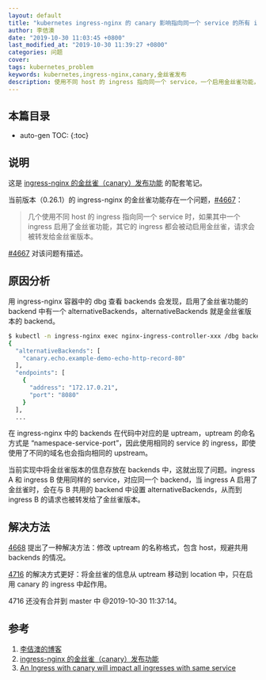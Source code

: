 ```yaml
---
layout: default
title: "kubernetes ingress-nginx 的 canary 影响指向同一个 service 的所有 ingress"
author: 李佶澳
date: "2019-10-30 11:03:45 +0800"
last_modified_at: "2019-10-30 11:39:27 +0800"
categories: 问题
cover: 
tags: kubernetes_problem 
keywords: kubernetes,ingress-nginx,canary,金丝雀发布
description: 使用不同 host 的 ingress 指向同一个 service，一个启用金丝雀功能，全都受影响
---
```


## 本篇目录

* auto-gen TOC:
{:toc}

## 说明

这是 [ingress-nginx 的金丝雀（canary）发布功能][2] 的配套笔记。

当前版本（0.26.1）的 ingress-nginx 的金丝雀功能存在一个问题，[#4667][3]：

>几个使用不同 host 的 ingress 指向同一个 service 时，如果其中一个 ingress 启用了金丝雀功能，其它的 ingress 都会被动启用金丝雀，请求会被转发给金丝雀版本。

[#4667][3] 对该问题有描述。

## 原因分析

用 ingress-nginx 容器中的 dbg 查看 backends 会发现，启用了金丝雀功能的 backend 中有一个 alternativeBackends，alternativeBackends 就是金丝雀版本的 backend。

```sh
$ kubectl -n ingress-nginx exec nginx-ingress-controller-xxx /dbg backends  get canary.echo.example-demo-echo-echo-80
{
  "alternativeBackends": [
    "canary.echo.example-demo-echo-http-record-80"
  ],
  "endpoints": [
    {
      "address": "172.17.0.21",
      "port": "8080"
    }
  ],
  ...
```

在 ingress-nginx 中的 backends 在代码中对应的是 uptream，uptream 的命名方式是 “namespace-service-port”，因此使用相同的 service 的 ingress，即使使用了不同的域名也会指向相同的 upstream。

当前实现中将金丝雀版本的信息存放在 backends 中，这就出现了问题。ingress A 和 ingress B 使用同样的 service，对应同一个 backend，当 ingress A 启用了金丝雀时，会在与 B 共用的  backend 中设置 alternativeBackends，从而到 ingress B 的请求也被转发给了金丝雀版本。

## 解决方法

[4668](https://github.com/kubernetes/ingress-nginx/pull/4668) 提出了一种解决方法：修改 uptream 的名称格式，包含 host，规避共用 backends 的情况。

[4716](https://github.com/kubernetes/ingress-nginx/pull/4716) 的解决方式更好：将金丝雀的信息从 uptream 移动到 location 中，只在启用 canary 的 ingress 中起作用。

4716 还没有合并到 master 中 @2019-10-30 11:37:14。

## 参考

1. [李佶澳的博客][1]
2. [ingress-nginx 的金丝雀（canary）发布功能][2]
3. [An Ingress with canary will impact all ingresses with same service][3]

[1]: https://www.lijiaocn.com "李佶澳的博客"
[2]: https://www.lijiaocn.com/soft/k8s/ingress-nginx/canary.html "ingress-nginx 的金丝雀（canary）发布功能"
[3]: https://github.com/kubernetes/ingress-nginx/issues/4667 "An Ingress with canary will impact all ingresses with same service "
